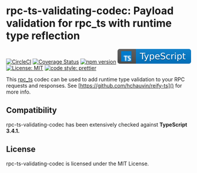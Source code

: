 # rpc-ts-validating-codec: Payload validation for rpc_ts with runtime type reflection

[![CircleCI](https://circleci.com/gh/hchauvin/reify-ts/tree/master.svg?style=svg)](https://circleci.com/gh/hchauvin/reify-ts/tree/master) [![Coverage Status](https://coveralls.io/repos/github/hchauvin/reify-ts/badge.svg?branch=master)](https://coveralls.io/github/hchauvin/reify-ts?branch=master) [![npm version](https://badge.fury.io/js/rpc-ts-validating-codec.svg)](https://badge.fury.io/js/reify-ts) [![typescript](https://github.com/hchauvin/reify-ts/raw/master/docs/typescript.svg?sanitize=true)](https://aleen42.github.io/badges/src/typescript.svg) [![License: MIT](https://img.shields.io/badge/License-MIT-yellow.svg)](https://opensource.org/licenses/MIT) [![code style: prettier](https://img.shields.io/badge/code_style-prettier-ff69b4.svg)](https://github.com/prettier/prettier)

This [rpc_ts](https://github.com/hchauvin/rpc_ts) codec can be used to add runtime type validation to your RPC requests and responses. See [https://github.com/hchauvin/reify-ts]() for more info.

## Compatibility

rpc-ts-validating-codec has been extensively checked against **TypeScript 3.4.1.**

## License

rpc-ts-validating-codec is licensed under the MIT License.
